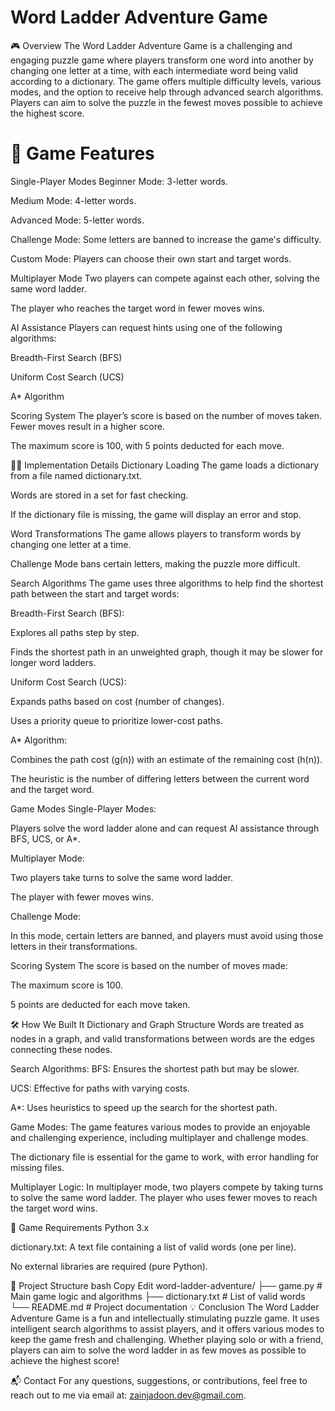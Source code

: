 # Word Ladder Adventure Game
🎮 Overview
The Word Ladder Adventure Game is a challenging and engaging puzzle game where players transform one word into another by changing one letter at a time, with each intermediate word being valid according to a dictionary. The game offers multiple difficulty levels, various modes, and the option to receive help through advanced search algorithms. Players can aim to solve the puzzle in the fewest moves possible to achieve the highest score.

# 🧩 Game Features
Single-Player Modes
Beginner Mode: 3-letter words.

Medium Mode: 4-letter words.

Advanced Mode: 5-letter words.

Challenge Mode: Some letters are banned to increase the game's difficulty.

Custom Mode: Players can choose their own start and target words.

Multiplayer Mode
Two players can compete against each other, solving the same word ladder.

The player who reaches the target word in fewer moves wins.

AI Assistance
Players can request hints using one of the following algorithms:

Breadth-First Search (BFS)

Uniform Cost Search (UCS)

A* Algorithm

Scoring System
The player’s score is based on the number of moves taken. Fewer moves result in a higher score.

The maximum score is 100, with 5 points deducted for each move.

🧑‍💻 Implementation Details
Dictionary Loading
The game loads a dictionary from a file named dictionary.txt.

Words are stored in a set for fast checking.

If the dictionary file is missing, the game will display an error and stop.

Word Transformations
The game allows players to transform words by changing one letter at a time.

Challenge Mode bans certain letters, making the puzzle more difficult.

Search Algorithms
The game uses three algorithms to help find the shortest path between the start and target words:

Breadth-First Search (BFS):

Explores all paths step by step.

Finds the shortest path in an unweighted graph, though it may be slower for longer word ladders.

Uniform Cost Search (UCS):

Expands paths based on cost (number of changes).

Uses a priority queue to prioritize lower-cost paths.

A* Algorithm:

Combines the path cost (g(n)) with an estimate of the remaining cost (h(n)).

The heuristic is the number of differing letters between the current word and the target word.

Game Modes
Single-Player Modes:

Players solve the word ladder alone and can request AI assistance through BFS, UCS, or A*.

Multiplayer Mode:

Two players take turns to solve the same word ladder.

The player with fewer moves wins.

Challenge Mode:

In this mode, certain letters are banned, and players must avoid using those letters in their transformations.

Scoring System
The score is based on the number of moves made:

The maximum score is 100.

5 points are deducted for each move taken.

🛠️ How We Built It
Dictionary and Graph Structure
Words are treated as nodes in a graph, and valid transformations between words are the edges connecting these nodes.

Search Algorithms:
BFS: Ensures the shortest path but may be slower.

UCS: Effective for paths with varying costs.

A*: Uses heuristics to speed up the search for the shortest path.

Game Modes:
The game features various modes to provide an enjoyable and challenging experience, including multiplayer and challenge modes.

The dictionary file is essential for the game to work, with error handling for missing files.

Multiplayer Logic:
In multiplayer mode, two players compete by taking turns to solve the same word ladder. The player who uses fewer moves to reach the target word wins.

📄 Game Requirements
Python 3.x

dictionary.txt: A text file containing a list of valid words (one per line).

No external libraries are required (pure Python).

📂 Project Structure
bash
Copy
Edit
word-ladder-adventure/
├── game.py              # Main game logic and algorithms
├── dictionary.txt       # List of valid words
└── README.md            # Project documentation
💡 Conclusion
The Word Ladder Adventure Game is a fun and intellectually stimulating puzzle game. It uses intelligent search algorithms to assist players, and it offers various modes to keep the game fresh and challenging. Whether playing solo or with a friend, players can aim to solve the word ladder in as few moves as possible to achieve the highest score!

📬 Contact
For any questions, suggestions, or contributions, feel free to reach out to me via email at: zainjadoon.dev@gmail.com.

